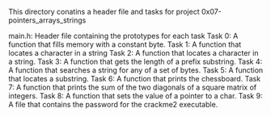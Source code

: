 This directory conatins a header file and tasks for project 0x07-pointers_arrays_strings

main.h: Header file containing the prototypes for each task
Task 0: A function that fills memory with a constant byte.
Task 1: A function that locates a character in a string
Task 2: A function that locates a character in a string.
Task 3: A function that gets the length of a prefix substring.
Task 4: A function that searches a string for any of a set of bytes.
Task 5: A function that locates a substring.
Task 6: A function that prints the chessboard.
Task 7: A function that prints the sum of the two diagonals of a square matrix of integers.
Task 8: A function that sets the value of a pointer to a char.
Task 9: A file that contains the password for the crackme2 executable.

